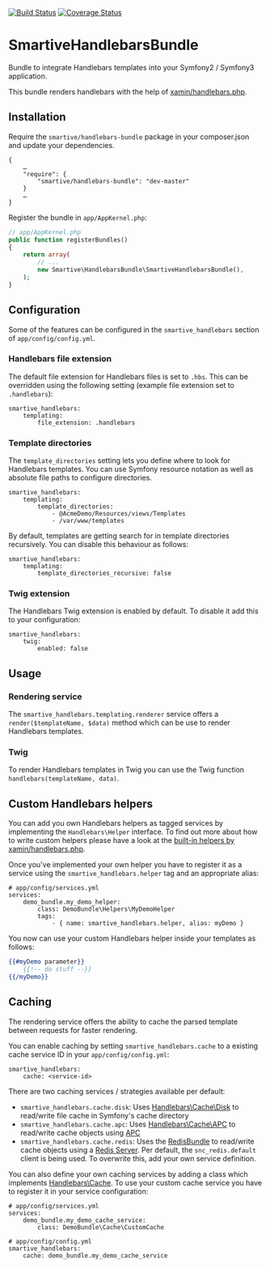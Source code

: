 [![Build Status](https://travis-ci.org/smartive/SmartiveHandlebarsBundle.svg?branch=master)](https://travis-ci.org/smartive/SmartiveHandlebarsBundle)
[![Coverage Status](https://coveralls.io/repos/smartive/SmartiveHandlebarsBundle/badge.svg?branch=master&service=github)](https://coveralls.io/github/smartive/SmartiveHandlebarsBundle?branch=master)

# SmartiveHandlebarsBundle

Bundle to integrate Handlebars templates into your Symfony2 / Symfony3 application.

This bundle renders handlebars with the help of [xamin/handlebars.php](https://github.com/XaminProject/handlebars.php).

## Installation

Require the `smartive/handlebars-bundle` package in your composer.json and update your dependencies.

```
{
    …
    "require": {
        "smartive/handlebars-bundle": "dev-master"
    }
    …
}
```

Register the bundle in `app/AppKernel.php`:

```php
// app/AppKernel.php
public function registerBundles()
{
    return array(
        // ...
        new Smartive\HandlebarsBundle\SmartiveHandlebarsBundle(),
    );
}
```

## Configuration

Some of the features can be configured in the ``smartive_handlebars`` section of `app/config/config.yml`.

### Handlebars file extension

The default file extension for Handlebars files is set to `.hbs`. 
This can be overridden using the following setting (example file extension set to `.handlebars`):

```
smartive_handlebars:
    templating:
        file_extension: .handlebars
```

### Template directories

The `template_directories` setting lets you define where to look for Handlebars templates.
You can use Symfony resource notation as well as absolute file paths to configure directories.


```
smartive_handlebars:
    templating:
        template_directories:
            - @AcmeDemo/Resources/views/Templates
            - /var/www/templates
```

By default, templates are getting search for in template directories recursively.
You can disable this behaviour as follows:

```
smartive_handlebars:
    templating:
        template_directories_recursive: false
```

### Twig extension

The Handlebars Twig extension is enabled by default. To disable it add this to your configuration:

```
smartive_handlebars:
    twig:
        enabled: false
```

## Usage

### Rendering service
The `smartive_handlebars.templating.renderer` service offers a `render($templateName, $data)` method which can be use to render Handlebars templates.

### Twig
To render Handlebars templates in Twig you can use the Twig function `handlebars(templateName, data)`.

## Custom Handlebars helpers
You can add you own Handlebars helpers as tagged services by implementing the `Handlebars\Helper` interface. To find out more about how to write custom helpers please have a look at the [built-in helpers by xamin/handlebars.php](https://github.com/XaminProject/handlebars.php/tree/master/src/Handlebars/Helper).

Once you've implemented your own helper you have to register it as a service using the `smartive_handlebars.helper` tag and an appropriate alias:

```
# app/config/services.yml
services:
    demo_bundle.my_demo_helper:
        class: DemoBundle\Helpers\MyDemoHelper
        tags:
            - { name: smartive_handlebars.helper, alias: myDemo }
```

You now can use your custom Handlebars helper inside your templates as follows:

```handlebars
{{#myDemo parameter}}
    {{!-- do stuff --}}
{{/myDemo}}
```

## Caching

The rendering service offers the ability to cache the parsed template between requests for faster rendering.

You can enable caching by setting `smartive_handlebars.cache` to a existing cache service ID in your `app/config/config.yml`:

```
smartive_handlebars:
    cache: <service-id>
```

There are two caching services / strategies available per default:
- `smartive_handlebars.cache.disk`: Uses [Handlebars\Cache\Disk](https://github.com/XaminProject/handlebars.php/blob/master/src/Handlebars/Cache/Disk.php) to read/write file cache in Symfony's cache directory
- `smartive_handlebars.cache.apc`: Uses [Handlebars\Cache\APC](https://github.com/XaminProject/handlebars.php/blob/master/src/Handlebars/Cache/APC.php) to read/write cache objects using [APC](http://php.net/manual/en/book.apc.php)
- `smartive_handlebars.cache.redis`: Uses the [RedisBundle](https://github.com/snc/SncRedisBundle) to read/write cache objects using a [Redis Server](http://redis.io/). Per default, the `snc_redis.default` client is being used. To overwrite this, add your own service definition.

You can also define your own caching services by adding a class which implements [Handlebars\Cache](https://github.com/XaminProject/handlebars.php/blob/master/src/Handlebars/Cache.php). 
To use your custom cache service you have to register it in your service configuration:

```
# app/config/services.yml
services:
    demo_bundle.my_demo_cache_service:
        class: DemoBundle\Cache\CustomCache
```

```
# app/config/config.yml
smartive_handlebars:
    cache: demo_bundle.my_demo_cache_service
```
